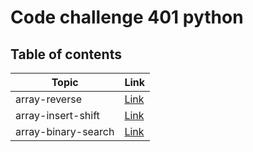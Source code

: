 # Code challenge 401 python

## Table of contents


| Topic         | Link                                                                                                         |
| ------------- | ------------------------------------------------------------------------------------------------------------ |
| array-reverse | [Link](https://github.com/QamarAlkhatib/data-structures-and-algorithms-401/blob/main/code401/array-reverse/README.md) |
| array-insert-shift | [Link](https://github.com/QamarAlkhatib/data-structures-and-algorithms-401/blob/main/code401/array-insert-shift/README.md) |
| array-binary-search| [Link](https://github.com/QamarAlkhatib/data-structures-and-algorithms-401/blob/main/code401/array-binary-search/README.md) |
